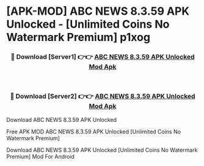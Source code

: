 # [APK-MOD] ABC NEWS 8.3.59 APK Unlocked - [Unlimited Coins No Watermark Premium] p1xog



<div align="center">
<h3>🔴 Download [Server1] 👉👉 <a href="https://momento.my/?title=ABC_NEWS_8.3.59_APK_Unlocked">ABC NEWS 8.3.59 APK Unlocked Mod Apk</a></h3><br>

<h3>🔴 Download [Server2] 👉👉 <a href="https://momento.my/?title=ABC_NEWS_8.3.59_APK_Unlocked">ABC NEWS 8.3.59 APK Unlocked Mod Apk</a></h3>
</div>



Download ABC NEWS 8.3.59 APK Unlocked 

Free APK MOD ABC NEWS 8.3.59 APK Unlocked [Unlimited Coins No Watermark Premium]

Download ABC NEWS 8.3.59 APK Unlocked [Unlimited Coins No Watermark Premium] Mod For Android
